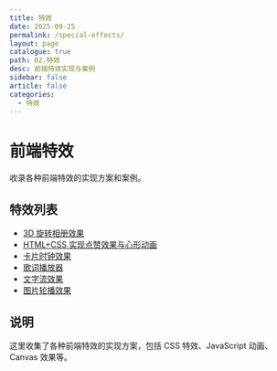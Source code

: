 ```yaml
---
title: 特效
date: 2025-09-25
permalink: /special-effects/
layout: page
catalogue: true
path: 02.特效
desc: 前端特效实现与案例
sidebar: false
article: false
categories:
  - 特效
---
```


# 前端特效

收录各种前端特效的实现方案和案例。

## 特效列表

- [3D 旋转相册效果](/special-effects/3d-rotating-album)
- [HTML+CSS 实现点赞效果与心形动画](/special-effects/like-button)
- [卡片时钟效果](/special-effects/card-clock)
- [歌词播放器](/special-effects/lyric-player)
- [文字流效果](/special-effects/text-stream)
- [图片轮播效果](/special-effects/image-carousel)

## 说明

这里收集了各种前端特效的实现方案，包括 CSS 特效、JavaScript 动画、Canvas 效果等。
